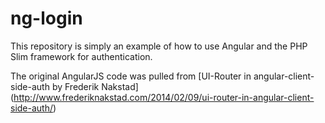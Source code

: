 # ng-login

This repository is simply an example of how to use Angular and the PHP Slim framework for authentication.

The original AngularJS code was pulled from [UI-Router in angular-client-side-auth by Frederik Nakstad] (http://www.frederiknakstad.com/2014/02/09/ui-router-in-angular-client-side-auth/)   

